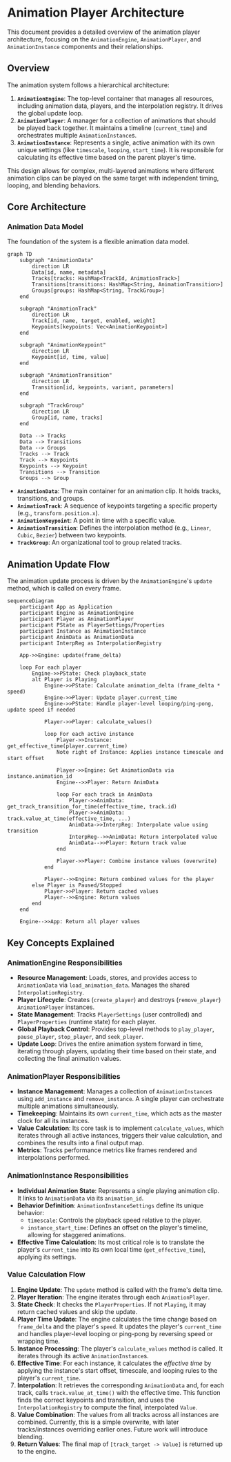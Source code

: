 # Animation Player Architecture

This document provides a detailed overview of the animation player architecture, focusing on the `AnimationEngine`, `AnimationPlayer`, and `AnimationInstance` components and their relationships.

## Overview

The animation system follows a hierarchical architecture:

1.  **`AnimationEngine`**: The top-level container that manages all resources, including animation data, players, and the interpolation registry. It drives the global update loop.
2.  **`AnimationPlayer`**: A manager for a collection of animations that should be played back together. It maintains a timeline (`current_time`) and orchestrates multiple `AnimationInstance`s.
3.  **`AnimationInstance`**: Represents a single, active animation with its own unique settings (like `timescale`, `looping`, `start_time`). It is responsible for calculating its effective time based on the parent player's time.

This design allows for complex, multi-layered animations where different animation clips can be played on the same target with independent timing, looping, and blending behaviors.

## Core Architecture

### Animation Data Model

The foundation of the system is a flexible animation data model.

```mermaid
graph TD
    subgraph "AnimationData"
        direction LR
        Data[id, name, metadata]
        Tracks[tracks: HashMap<TrackId, AnimationTrack>]
        Transitions[transitions: HashMap<String, AnimationTransition>]
        Groups[groups: HashMap<String, TrackGroup>]
    end

    subgraph "AnimationTrack"
        direction LR
        Track[id, name, target, enabled, weight]
        Keypoints[keypoints: Vec<AnimationKeypoint>]
    end

    subgraph "AnimationKeypoint"
        direction LR
        Keypoint[id, time, value]
    end

    subgraph "AnimationTransition"
        direction LR
        Transition[id, keypoints, variant, parameters]
    end

    subgraph "TrackGroup"
        direction LR
        Group[id, name, tracks]
    end

    Data --> Tracks
    Data --> Transitions
    Data --> Groups
    Tracks --> Track
    Track --> Keypoints
    Keypoints --> Keypoint
    Transitions --> Transition
    Groups --> Group
```

-   **`AnimationData`**: The main container for an animation clip. It holds tracks, transitions, and groups.
-   **`AnimationTrack`**: A sequence of keypoints targeting a specific property (e.g., `transform.position.x`).
-   **`AnimationKeypoint`**: A point in time with a specific value.
-   **`AnimationTransition`**: Defines the interpolation method (e.g., `Linear`, `Cubic`, `Bezier`) between two keypoints.
-   **`TrackGroup`**: An organizational tool to group related tracks.

## Animation Update Flow

The animation update process is driven by the `AnimationEngine`'s `update` method, which is called on every frame.

```mermaid
sequenceDiagram
    participant App as Application
    participant Engine as AnimationEngine
    participant Player as AnimationPlayer
    participant PState as PlayerSettings/Properties
    participant Instance as AnimationInstance
    participant AnimData as AnimationData
    participant InterpReg as InterpolationRegistry

    App->>Engine: update(frame_delta)

    loop For each player
        Engine->>PState: Check playback_state
        alt Player is Playing
            Engine->>PState: Calculate animation_delta (frame_delta * speed)
            Engine->>Player: Update player.current_time
            Engine->>PState: Handle player-level looping/ping-pong, update speed if needed

            Player->>Player: calculate_values()

            loop For each active instance
                Player->>Instance: get_effective_time(player.current_time)
                Note right of Instance: Applies instance timescale and start offset

                Player->>Engine: Get AnimationData via instance.animation_id
                Engine-->>Player: Return AnimData

                loop For each track in AnimData
                    Player->>AnimData: get_track_transition_for_time(effective_time, track.id)
                    Player->>AnimData: track.value_at_time(effective_time, ...)
                    AnimData->>InterpReg: Interpolate value using transition
                    InterpReg-->>AnimData: Return interpolated value
                    AnimData-->>Player: Return track value
                end

                Player->>Player: Combine instance values (overwrite)
            end

            Player-->>Engine: Return combined values for the player
        else Player is Paused/Stopped
            Player->>Player: Return cached values
            Player-->>Engine: Return values
        end
    end

    Engine-->>App: Return all player values
```

## Key Concepts Explained

### AnimationEngine Responsibilities

-   **Resource Management**: Loads, stores, and provides access to `AnimationData` via `load_animation_data`. Manages the shared `InterpolationRegistry`.
-   **Player Lifecycle**: Creates (`create_player`) and destroys (`remove_player`) `AnimationPlayer` instances.
-   **State Management**: Tracks `PlayerSettings` (user controlled) and `PlayerProperties` (runtime state) for each player.
-   **Global Playback Control**: Provides top-level methods to `play_player`, `pause_player`, `stop_player`, and `seek_player`.
-   **Update Loop**: Drives the entire animation system forward in time, iterating through players, updating their time based on their state, and collecting the final animation values.

### AnimationPlayer Responsibilities

-   **Instance Management**: Manages a collection of `AnimationInstance`s using `add_instance` and `remove_instance`. A single player can orchestrate multiple animations simultaneously.
-   **Timekeeping**: Maintains its own `current_time`, which acts as the master clock for all its instances.
-   **Value Calculation**: Its core task is to implement `calculate_values`, which iterates through all active instances, triggers their value calculation, and combines the results into a final output map.
-   **Metrics**: Tracks performance metrics like frames rendered and interpolations performed.

### AnimationInstance Responsibilities

-   **Individual Animation State**: Represents a single playing animation clip. It links to `AnimationData` via its `animation_id`.
-   **Behavior Definition**: `AnimationInstanceSettings` define its unique behavior:
    -   `timescale`: Controls the playback speed relative to the player.
    -   `instance_start_time`: Defines an offset on the player's timeline, allowing for staggered animations.
-   **Effective Time Calculation**: Its most critical role is to translate the player's `current_time` into its own local time (`get_effective_time`), applying its settings.
### Value Calculation Flow

1.  **Engine Update**: The `update` method is called with the frame's delta time.
2.  **Player Iteration**: The engine iterates through each `AnimationPlayer`.
3.  **State Check**: It checks the `PlayerProperties`. If not `Playing`, it may return cached values and skip the update.
4.  **Player Time Update**: The engine calculates the time change based on `frame_delta` and the player's `speed`. It updates the player's `current_time` and handles player-level looping or ping-pong by reversing speed or wrapping time.
5.  **Instance Processing**: The player's `calculate_values` method is called. It iterates through its active `AnimationInstance`s.
6.  **Effective Time**: For each instance, it calculates the *effective time* by applying the instance's start offset, timescale, and looping rules to the player's `current_time`.
7.  **Interpolation**: It retrieves the corresponding `AnimationData` and, for each track, calls `track.value_at_time()` with the effective time. This function finds the correct keypoints and transition, and uses the `InterpolationRegistry` to compute the final, interpolated `Value`.
8.  **Value Combination**: The values from all tracks across all instances are combined. Currently, this is a simple overwrite, with later tracks/instances overriding earlier ones. Future work will introduce blending.
9.  **Return Values**: The final map of `[track_target -> Value]` is returned up to the engine.

